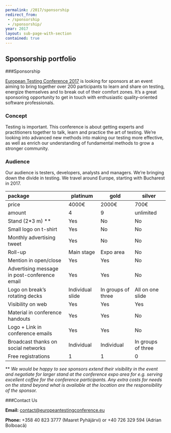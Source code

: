 ```yaml
---
permalink: /2017/sponsorship
redirect_from:
 - /sponsorship
 - /sponsorship/
year: 2017
layout: sub-page-with-section
contained: true
---
```



## Sponsorship portfolio

###Sponsorship

[European Testing Conference 2017](www.europeantestingconference.eu) is looking for sponsors at an event aiming to bring together over 200 participants to learn and share on testing, energize themselves and to break out of their comfort zones. It’s a great sponsoring opportunity to get in touch with enthusiastic quality-oriented software professionals.

### Concept
Testing is important. This conference is about getting experts and practitioners together to talk, learn and practice the art of testing. We’re looking into advanced new methods into making our testing more effective, as well as enrich our understanding of fundamental methods to grow a stronger community.

### Audience
Our audience is testers, developers, analysts and managers. We’re bringing down the divide in testing. We travel around Europe, starting with Bucharest in 2017.

|  package | platinum   | gold   | silver   |
|:---------|------------|--------|----------|
| price   | 4000€  | 2000€  | 700€  |
| amount | 4 | 9 | unlimited |
| Stand (2*3 m) ** | Yes | No | No |
| Small logo on t-shirt | Yes | No | No |
| Monthly advertising tweet | Yes | No | No |
| Roll-up | Main stage | Expo area | No |
| Mention in open/close | Yes | Yes | No |
| Advertising message in post-conference email | Yes | Yes | No |
| Logo on break’s rotating decks | Individual slide | In groups of three | All on one slide |
| Visibility on web | Yes | Yes | Yes |
| Material in conference handouts | Yes | Yes | No |
| Logo + Link in conference emails | Yes | Yes | No |
| Broadcast thanks on social networks | Individual | Individual | In groups of three |
| Free registrations | 1 | 1 | 0 |

** *We would be happy to see sponsors extend their visibility in the event and negotiate for larger stand at the conference expo area for e.g. serving excellent coffee for the conference participants.*
*Any extra costs for needs on the stand beyond what is available at the location are the responsibility of the sponsor.*

###Contact Us

**Email:** [contact@europeantestingconference.eu](mailto:contact@europeantestingconference.eu)

**Phone:**  +358 40 823 3777 (Maaret Pyhäjärvi) or +40 726 329 594 (Adrian Bolboacă)
